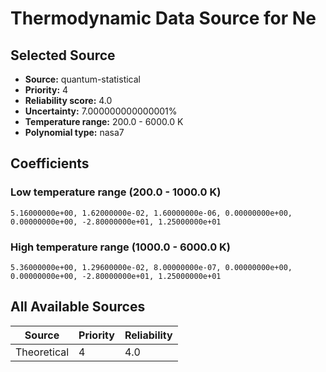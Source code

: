 # Thermodynamic Data Source for Ne

## Selected Source
- **Source:** quantum-statistical
- **Priority:** 4
- **Reliability score:** 4.0
- **Uncertainty:** 7.000000000000001%
- **Temperature range:** 200.0 - 6000.0 K
- **Polynomial type:** nasa7

## Coefficients
### Low temperature range (200.0 - 1000.0 K)
```
5.16000000e+00, 1.62000000e-02, 1.60000000e-06, 0.00000000e+00, 0.00000000e+00, -2.80000000e+01, 1.25000000e+01
```

### High temperature range (1000.0 - 6000.0 K)
```
5.36000000e+00, 1.29600000e-02, 8.00000000e-07, 0.00000000e+00, 0.00000000e+00, -2.80000000e+01, 1.25000000e+01
```

## All Available Sources
| Source | Priority | Reliability |
|--------|----------|-------------|
| Theoretical | 4 | 4.0 |
